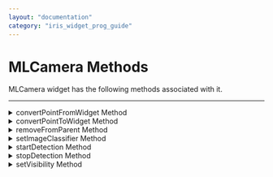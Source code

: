 ```yaml
---
layout: "documentation"
category: "iris_widget_prog_guide"
---
```

                               
MLCamera Methods
================

MLCamera widget has the following methods associated with it.

* * *

<details close markdown="block"><summary>convertPointFromWidget Method</summary>

* * *

This method allows you to convert the coordinate system from a widget to a point (receiver's coordinate system).

### Syntax

{% highlight VoltMx %}
convertPointFromWidget(point, fromWidget)
{% endhighlight %}

### Parameters

_point_

\[JSObject\]- Mandatory

You can specify an object with keys as x and y. You can specify the values in all (dp, px and %) units of measurement.

_fromWidget_

\[widgetref\]- Mandatory

This parameter is the handle to the widget instance. Based on this parameter, the coordinate system is converted from the widget to a point (receiver's coordinate system).

### Example

{% highlight VoltMx %}
Form1.widget1.convertPointFromWidget({
    x: "10dp",
    y: "20dp"
}, widget2);
{% endhighlight %}

### Platform Availability

*   iOS, Android, Windows, and SPA

* * *

</details>
<details close markdown="block"><summary>convertPointToWidget Method</summary>

* * *

Using the convertPointToWidget method, you can modify the co-ordinate system. You can convert the receiver's co-ordinate system from a **point** to a **Widget**.

### Syntax

{% highlight VoltMx %}
convertPointToWidget(point, toWidget)
{% endhighlight %}

### Parameters

_point_

\[JSObject\]- Mandatory. You can specify an object with keys as x and y. You can specify the values in all (dp, px and %) units of measurement.

_toWidget_

\[widgetref\] - Mandatory. This parameter is the handle to the widget instance. Based on this parameter, the coordinate system is converted from a point to a widget.

### Example

{% highlight VoltMx %}
Form1.widget2.convertPointToWidget({
    x: "20dp",
    y: "30dp"
}, widget1);
{% endhighlight %}

### Platform Availability

*   iOS, Android, Windows, and SPA

* * *

</details>
<details close markdown="block"><summary>removeFromParent Method</summary>

* * *

This method allows you to remove a child widget from a parent widget.

### Syntax

{% highlight VoltMx %}
removeFromParent()
{% endhighlight %}

### Read/Write

Yes - (Read and Write)

### Example

{% highlight VoltMx %}
//This is a generic method that is applicable for various widgets.
//Here, we have shown how to use the removeFromParent Method for a Calendar widget.
//You need to make a corresponding call of the removeFromParent method for other applicable widgets.

Form1.calendar.removeFromParent();

{% endhighlight %}

### Platform Availability

*   iOS, Android , Windows, SPA, and Desktop Web

* * *

</details>
<details close markdown="block"><summary>setImageClassifier Method</summary>

* * *

This method is used to set an imageClassifier object to the MLCamera widget. This object helps the MLCamera widget to recognize and classify the real-world objects.

For more information on Image Classifier and its related APIs, click here.

### Syntax

{% highlight VoltMx %}
setImageClassifier(imageClassifier)
{% endhighlight %}

### Parameters

_imageClassifier_ \[JSObject\]-Mandatory

This object must be created using the [voltmx.ml.imageClassifier]({{ site.baseurl }}/docs/documentation/Iris/iris_api_dev_guide/content/voltmx.ml_namespace_functions.html#ImageClassifier) API.  

### Return Values

None

### Example

{% highlight VoltMx %}
/*Sample code to invoke setImageClassifier Method using myMLCamera MLCamera widget in frmMLCamera Form and imageClassifier1 object.*/  
frmMLCamera.mlCamera.setImageClassifier(imageClassifier1);
{% endhighlight %}

### Platform Availability

*   iOS and Android

* * *

</details>
<details close markdown="block"><summary>startDetection Method</summary>

* * *

This method enables you to classify preview frames.

### Syntax

{% highlight VoltMx %}
startDetection()
{% endhighlight %}

### Parameters

None

### Return Values

None

### Example

{% highlight VoltMx %}
/*Sample code to invoke startDetection Method using myMLCamera MLCamera widget in frmMLCamera Form.*/

frmMLCamera.myMLCamera.startDetection();
{% endhighlight %}

### Platform Availability

*   iOS and Android

* * *

</details>
<details close markdown="block"><summary>stopDetection Method</summary>

* * *

This method is used to stop the classification of the preview frames.

### Syntax

{% highlight VoltMx %}
stopDetection()
{% endhighlight %}

### Parameters

None

### Return Values

None

### Example

{% highlight VoltMx %}
/*Sample code to invoke stopDetection Method using myMLCamera MLCamera widget in frmMLCamera Form.*/

frmMLCamera.myMLCamera.stopDetection();
{% endhighlight %}

### Platform Availability

*   iOS and Android

* * *

</details>
<details close markdown="block"><summary>setVisibility Method</summary>

* * *

Use this method to set the visibility of the widget.

**Default :** true

### Syntax

{% highlight VoltMx %}
setVisibility(visible)
{% endhighlight %}

### Parameters

_visible_

\[Boolean\] - Mandatory

true -Indicates visibility is true.

false - Indicates visibility is false.

_animationConfig_

\[JSObject\] - Optional. The parameter specifies the animation configuration of the object. This is not supported in SPA and Desktop Web platforms.

### Following are the parameters of the JSObject:

_animEffect_

Optional. The parameter specifies the animation effect. Following are the available options of animation effect:

*   constants.ANIMATION\_EFFECT\_EXPAND: This is applicable when the visibility is turned on. Specifies the widget must expand gradually by increasing the height of the widget.
*   constants.ANIMATION\_EFFECT\_COLLAPSE: This is applicable when the visibility is turned off. Specifies the widget must collapse gradually by decreasing the height of the widget.
*   constants.ANIMATION\_EFFECT\_REVEAL: This is applicable when the visibility is turned on. Specifies the widget must appear gradually by decreasing the transparency of the widget.
*   constants.ANIMATION\_EFFECT\_FADE: This is applicable when the visibility is turned off. Specifies the widget must disappear gradually by increasing the transparency of the widget.
*   constants.ANIMATION\_EFFECT\_NONE: This is the default option. Specifies animation should not be applied to the widget. However the layout animations are applied on the Form.

_animDuration_

Optional. The parameter specifies the duration of the animation effect in seconds. The default value is 1 second. The negative values are ignored and defaulted to 1 second.

_animDelay_

Optional. This parameter specifies the delay of the animation effect in seconds. The default value is 0 second. The negative values are ignored and defaulted to 0 second.

_animCurve_

Optional. The parameter specifies the animation curve to be applied while playing the animation. An animation curve defines the speed of the animations at different intervals of the animation duration. Following are the available options of animation curve:

*   constants.ANIMATION\_CURVE\_EASEIN: Specifies the animation effect to start slow in the beginning.
*   constants.ANIMATION\_CURVE\_EASEOUT: Specifies the animation effect to slowdown towards the end.
*   constants.ANIMATION\_CURVE\_EASEINOUT: Specifies the animation effect to start slow and slowdown towards the end.
*   constants.ANIMATION\_CURVE\_LINEAR: This is the default value. Specifies the animation effect to continue with the same speed from start to end.

![](Resources/Images/bezier_479x107.png)

animCallBacks - Optional

It is a JS dictionary containing the events invoked by the platform during the animation life cycle. Following are the available events:

*   **animStarted**: Invoked at the beginning of the animation without any parameters. Following is the Syntax of the event: function animStarted()
*   **animEnded**: Invoked at the end of the animation without any parameters. Following is the Syntax of the event: function animEnded()

### Return Values

None

### Exceptions

Error

### Remarks

This method is not applicable on Form, Popup, and Alert. It is also not applicable if the widget is placed in a [Segment](Segment.html). When the widget is placed in a Segment, the default _Visibility_ is set to _true_. If you want to change the value to _false_, you can do so by using [Segment](Segment_Methods.html#segmentedui-methods) methods.

Passing an invalid type other than the above events lead to run time exceptions/ crashes.

This method is not supported on the widgets FlexForm, FlexContainer, and FlexScrollContainer.

### Example

{% highlight VoltMx %}
//This is a generic method that is applicable for various widgets.
//Here, we have shown how to invoke the setVisibility Method for a button widget with animation.
//You need to make a corresponding call of the setVisibility method for other applicable widgets.

form1.myButton.setVisibility(
    false, {
        "animEffect": constants.ANIMATION_EFFECT_COLLAPSE,
        "animDuration": 1,
        "animDelay": 0,
        "animCurve": constants.ANIMATION_CURVE_LINEAR,
        "animCallBacks": {
            "animStarted": startCallBackFunc,
            "animEnded": endCallBackFunc
        }
    });
//Sample code to invoke setVisibility Method for button widget without animation.
form1.myButton.setVisibility(false);
{% endhighlight %}

### Platform Availability

Available on all platforms.

* * *
</details>

